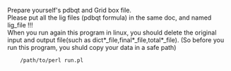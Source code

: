 Prepare yourself's pdbqt and Grid box file.  
Please put all the lig files (pdbqt formula) in the same doc, and named lig_file !!!  
When you run again this program in linux, you should delete the original input and output file(such as dict*_file,final*_file,total*_file). (So before you run this program, you shuld copy your data in a safe path)  

```
	/path/to/perl run.pl
```
